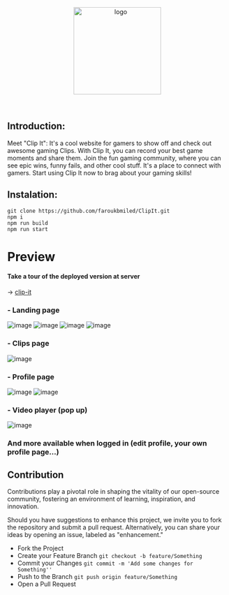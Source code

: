 <div align="center">

  <img src="https://clip-it.cloud/_next/static/media/ClipitLogoWhite.77f42450.png" alt="logo" width="200" height="auto" />
<p>
<div/>
 

<div align="left">
<br />

## Introduction:
Meet "Clip It": It's a cool website for gamers to show off and check out awesome gaming Clips. With Clip It, you can record your best game moments and share them. Join the fun gaming community, where you can see epic wins, funny fails, and other cool stuff. It's a place to connect with gamers. Start using Clip It now to brag about your gaming skills!


## Instalation:
```
git clone https://github.com/faroukbmiled/ClipIt.git
npm i
npm run build
npm run start
```

# Preview

#### Take a tour of the deployed version at server

-> [clip-it](https://clip-it.cloud)

### - Landing page
![image](https://github.com/faroukbmiled/ClipIt/assets/51106560/090235ea-67da-4dcf-a5bc-637e6274985c)
![image](https://github.com/faroukbmiled/ClipIt/assets/51106560/2a6d09b5-b873-47e5-a718-6e58154fbe54)
![image](https://github.com/faroukbmiled/ClipIt/assets/51106560/5fef7c89-1d94-4dac-9052-87fb68ff64f3)
![image](https://github.com/faroukbmiled/ClipIt/assets/51106560/4fe86a76-0300-4015-afbd-68720ab40ea1)

### - Clips page
![image](https://github.com/faroukbmiled/ClipIt/assets/51106560/c32ed759-4c10-459a-9761-6ee81a997d72)
### - Profile page
![image](https://github.com/faroukbmiled/ClipIt/assets/51106560/c75f1466-3f62-409b-8119-587ed686f4ff)
![image](https://github.com/faroukbmiled/ClipIt/assets/51106560/9ba1d4da-c5e2-4b44-b1a6-38af6039dcac)
### - Video player (pop up)
![image](https://github.com/faroukbmiled/ClipIt/assets/51106560/2a22cc81-4bc4-47e7-bbd7-da12ca47d200)


### And more available when logged in (edit profile, your own profile page...)

## Contribution

Contributions play a pivotal role in shaping the vitality of our open-source community, fostering an environment of learning, inspiration, and innovation.

Should you have suggestions to enhance this project, we invite you to fork the repository and submit a pull request. Alternatively, you can share your ideas by opening an issue, labeled as "enhancement."

- Fork the Project
- Create your Feature Branch ```git checkout -b feature/Something```
- Commit your Changes ```git commit -m 'Add some changes for Something''```
- Push to the Branch ```git push origin feature/Something```
- Open a Pull Request

